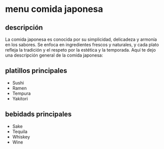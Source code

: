# menu comida japonesa
    
## descripción

La comida japonesa es conocida por su simplicidad, delicadeza y armonía en los sabores. Se enfoca en ingredientes frescos y naturales, y cada plato refleja la tradición y el respeto por la estética y la temporada. Aquí te dejo una descripción general de la comida japonesa:

## platillos principales

- Sushi
- Ramen
- Tempura
- Yakitori

## bebidads principales

- Sake
- Tequila
- Whiskey
- Wine
